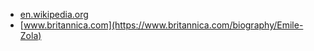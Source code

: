 * [en.wikipedia.org](https://en.wikipedia.org/wiki/%C3%89mile_Zola)
* [www.britannica.com](https://www.britannica.com/biography/Emile-Zola)
